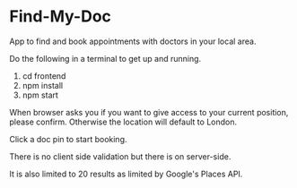 # Find-My-Doc
App to find and book appointments with doctors in your local area.

Do the following in a terminal to get up and running.

1) cd frontend
2) npm install
3) npm start


When browser asks you if you want to give access to your current position, please confirm. Otherwise the location will default to London.

Click a doc pin to start booking.

There is no client side validation but there is on server-side.

It is also limited to 20 results as limited by Google's Places API.